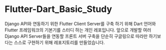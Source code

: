# Flutter-Dart_Basic_Study
Django API와 연동하기 위한 Flutter Client Server를 구축 하기 위해 Dart 언어와 Flutter 프레임워크의 기본기를 스터디 하는 개인 레포입니다.
앞으로 개발할 여러 Django API Server들을 연동할 프론트 서버 구축을 단순히 구글링으로 따라만 하기보다는 스스로 구현하기 위해 레포지토리를 만들었습니다.
